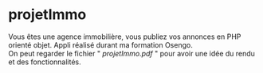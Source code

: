 # projetImmo
Vous êtes une agence immobilière, vous publiez vos annonces en PHP orienté objet. Appli réalisé durant ma formation Osengo.
<br />
On peut regarder le fichier "  <i>projetImmo.pdf</i> " pour avoir une idée du rendu et des fonctionnalités.
